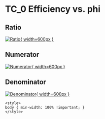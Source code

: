 # TC_0 Efficiency vs. phi

## Ratio

[![Ratio](../mtv/var/TC_0_eff_stack_phi.png){ width=600px }](../mtv/var/TC_0_eff_stack_phi.pdf)

## Numerator

[![Numerator](../mtv/num/TC_0_eff_stack_phi_num.png){ width=600px }](../mtv/num/TC_0_eff_stack_phi_num.pdf)

## Denominator

[![Denominator](../mtv/den/TC_0_eff_stack_phi_den.png){ width=600px }](../mtv/den/TC_0_eff_stack_phi_den.pdf)


``` {=html}
<style>
body { min-width: 100% !important; }
</style>
```
